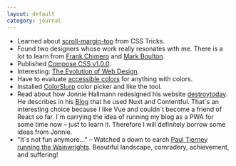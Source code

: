 ```yaml
---
layout: default
category: journal
---
```

- Learned about [scroll-margin-top](https://css-tricks.com/fixed-headers-and-jump-links-the-solution-is-scroll-margin-top/) from CSS Tricks.
- Found two designers whose work really resonates with me. There is a lot to learn from [Frank Chimero](https://frankchimero.com) and [Mark Boulton](http://markboulton.co.uk/).
- Published [Compose CSS v1.0.0](/compose).
- Interesting: [The Evolution of Web Design](https://fabianburghardt.de/webolution/).
- Have to evaluate [accessible colors](https://accessible-colors.com) for anything with colors.
- Installed [ColorSlurp](http://colorslurp.com) color picker and like the tool.
- Read about how Jonnie Hallmann redesigned his website [destroytoday](https://destroytoday.com). He describes in his [Blog](https://destroytoday.com/blog) that he used Nuxt and Contentful. That´s an interesting choice because I like Vue and couldn´t become a friend of React so far. I´m carrying the idea of running my blog as a PWA for some time now – just to learn it. Therefore I will definitely borrow some ideas from Jonnie.
- "It´s not fun anymore…" – Watched a down to earch [Paul Tierney running the Wainwrights](https://youtu.be/laMBEjxlst8). Beautiful landscape, comradery, achievement, and suffering!